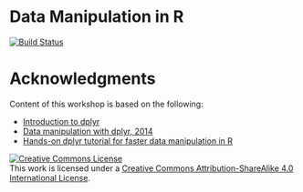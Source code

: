 # Data Manipulation in R

[![Build Status](https://travis-ci.org/altaf-ali/tidydata_tutorial.svg?branch=master)](https://travis-ci.org/altaf-ali/tidydata_tutorial)

# Acknowledgments

Content of this workshop is based on the following:

- [Introduction to dplyr](https://cran.rstudio.com/web/packages/dplyr/vignettes/introduction.html)
- [Data manipulation with dplyr, 2014](http://bit.ly/hadley_dplyr_tutorial_2014)
- [Hands-on dplyr tutorial for faster data manipulation in R](https://www.r-bloggers.com/hands-on-dplyr-tutorial-for-faster-data-manipulation-in-r)

<a rel="license" href="http://creativecommons.org/licenses/by-sa/4.0/"><img alt="Creative Commons License" style="border-width:0" src="https://i.creativecommons.org/l/by-sa/4.0/88x31.png" /></a><br />This work is licensed under a <a rel="license" href="http://creativecommons.org/licenses/by-sa/4.0/">Creative Commons Attribution-ShareAlike 4.0 International License</a>.

